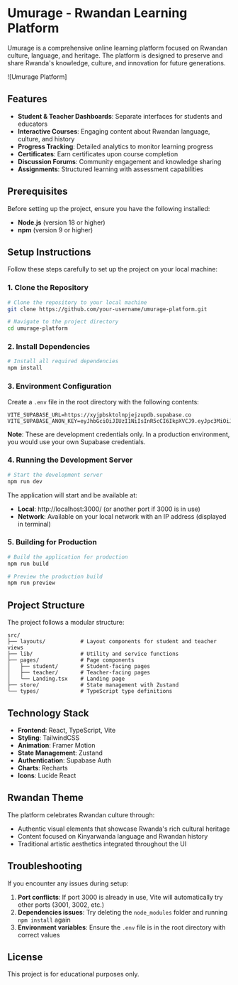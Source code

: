 # Umurage - Rwandan Learning Platform

Umurage is a comprehensive online learning platform focused on Rwandan culture, language, and heritage. The platform is designed to preserve and share Rwanda's knowledge, culture, and innovation for future generations.

![Umurage Platform]

## Features

- **Student & Teacher Dashboards**: Separate interfaces for students and educators
- **Interactive Courses**: Engaging content about Rwandan language, culture, and history
- **Progress Tracking**: Detailed analytics to monitor learning progress
- **Certificates**: Earn certificates upon course completion
- **Discussion Forums**: Community engagement and knowledge sharing
- **Assignments**: Structured learning with assessment capabilities

## Prerequisites

Before setting up the project, ensure you have the following installed:

- **Node.js** (version 18 or higher)
- **npm** (version 9 or higher)

## Setup Instructions

Follow these steps carefully to set up the project on your local machine:

### 1. Clone the Repository

```bash
# Clone the repository to your local machine
git clone https://github.com/your-username/umurage-platform.git

# Navigate to the project directory
cd umurage-platform
```

### 2. Install Dependencies

```bash
# Install all required dependencies
npm install
```

### 3. Environment Configuration

Create a `.env` file in the root directory with the following contents:

```
VITE_SUPABASE_URL=https://xyjpbsktolnpjejzupdb.supabase.co
VITE_SUPABASE_ANON_KEY=eyJhbGciOiJIUzI1NiIsInR5cCI6IkpXVCJ9.eyJpc3MiOiJzdXBhYmFzZSIsInJlZiI6Inh5anBic2t0b2xucGplanp1cGRiIiwicm9sZSI6ImFub24iLCJpYXQiOjE3NDM1OTk3MTIsImV4cCI6MjA1OTE3NTcxMn0.p29MxYsWAFZshxDQU_Dq6o3iPHRYohkn5w_wQ_6ffFE
```

**Note**: These are development credentials only. In a production environment, you would use your own Supabase credentials.

### 4. Running the Development Server

```bash
# Start the development server
npm run dev
```

The application will start and be available at:
- **Local**: http://localhost:3000/ (or another port if 3000 is in use)
- **Network**: Available on your local network with an IP address (displayed in terminal)

### 5. Building for Production

```bash
# Build the application for production
npm run build

# Preview the production build
npm run preview
```

## Project Structure

The project follows a modular structure:

```
src/
├── layouts/           # Layout components for student and teacher views
├── lib/               # Utility and service functions
├── pages/             # Page components
│   ├── student/       # Student-facing pages
│   ├── teacher/       # Teacher-facing pages
│   └── Landing.tsx    # Landing page
├── store/             # State management with Zustand
└── types/             # TypeScript type definitions
```

## Technology Stack

- **Frontend**: React, TypeScript, Vite
- **Styling**: TailwindCSS
- **Animation**: Framer Motion
- **State Management**: Zustand
- **Authentication**: Supabase Auth
- **Charts**: Recharts
- **Icons**: Lucide React

## Rwandan Theme

The platform celebrates Rwandan culture through:

- Authentic visual elements that showcase Rwanda's rich cultural heritage
- Content focused on Kinyarwanda language and Rwandan history
- Traditional artistic aesthetics integrated throughout the UI

## Troubleshooting

If you encounter any issues during setup:

1. **Port conflicts**: If port 3000 is already in use, Vite will automatically try other ports (3001, 3002, etc.)
2. **Dependencies issues**: Try deleting the `node_modules` folder and running `npm install` again
3. **Environment variables**: Ensure the `.env` file is in the root directory with correct values

## License

This project is for educational purposes only. 